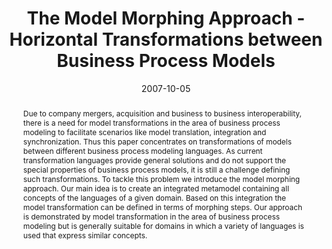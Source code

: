 ---
abstract: Due to company mergers, acquisition and business to business interoperability,
  there is a need for model transformations in the area of business process modeling
  to facilitate scenarios like model translation, integration and synchronization.
  Thus this paper concentrates on transformations of models between different business
  process modeling languages. As current transformation languages provide general
  solutions and do not support the special properties of business process models,
  it is still a challenge defining such transformations. To tackle this problem we
  introduce the model morphing approach. Our main idea is to create an integrated
  metamodel containing all concepts of the languages of a given domain. Based on this
  integration the model transformation can be defined in terms of morphing steps.
  Our approach is demonstrated by model transformation in the area of business process
  modeling but is generally suitable for domains in which a variety of languages is
  used that express similar concepts.
authors:
- Marion Murzek
- Gerhard Kramler
date: '2007-10-05'
featured: false
links:
- name: Publik
  url: https://publik.tuwien.ac.at/showentry.php?ID=141119&lang=2
publication: 'Talk: 6th International Conference on Perspecitves in Business Information
  Research - BIR 2007, Tampere, Finnland; 10-05-2007 - 10-06-2007; in: "Proceedings
  of the 6th International Conference on Perspecitves in Business Information Research
  - BIR 2007", J. Nummenmaa, E. Söderström (ed.); Department of Computer Sciences,
  University of Tampere, Tampere, Finnland (2007), ISBN: 978-951-44-7096-7; 88 - 103'
publication_types:
- '1'
publishDate: '2007-10-05'
title: The Model Morphing Approach - Horizontal Transformations between Business Process
  Models
url_pdf: http://publik.tuwien.ac.at/files/pub-inf_4725.pdf
---